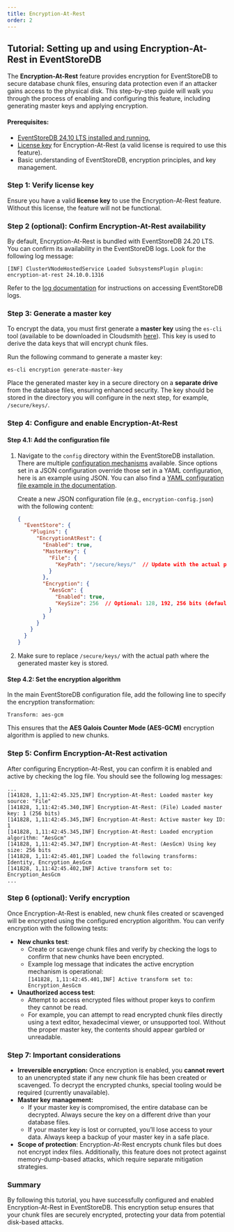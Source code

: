 ```yaml
---
title: Encryption-At-Rest
order: 2
---
```


## Tutorial: Setting up and using Encryption-At-Rest in EventStoreDB

The **Encryption-At-Rest** feature provides encryption for EventStoreDB to secure database chunk files, ensuring data protection even if an attacker gains access to the physical disk. This step-by-step guide will walk you through the process of enabling and configuring this feature, including generating master keys and applying encryption.

#### Prerequisites:

* [EventStoreDB 24.10 LTS installed and running.](/server/v24.10/quick-start/installation.html)  
* [License key](/server/v24.10/quick-start/installation.html#license-keys) for Encryption-At-Rest (a valid license is required to use this feature).  
* Basic understanding of EventStoreDB, encryption principles, and key management.

### Step 1: Verify license key

Ensure you have a valid **license key** to use the Encryption-At-Rest feature. Without this license, the feature will not be functional.

### Step 2 (optional): Confirm Encryption-At-Rest availability

By default, Encryption-At-Rest is bundled with EventStoreDB 24.20 LTS. You can confirm its availability in the EventStoreDB logs. Look for the following log message:

```text:no-line-numbers
[INF] ClusterVNodeHostedService Loaded SubsystemsPlugin plugin: encryption-at-rest 24.10.0.1316
```

Refer to the [log documentation](/server/v24.10/diagnostics/logs.html) for instructions on accessing EventStoreDB logs.

### Step 3: Generate a master key

To encrypt the data, you must first generate a **master key** using the `es-cli` tool (available to be downloaded in Cloudsmith [here](https://cloudsmith.io/~eventstore/repos/eventstore/packages/?q=es-cli)). This key is used to derive the data keys that will encrypt chunk files.

Run the following command to generate a master key:  

```bash:no-line-numbers
es-cli encryption generate-master-key
```

Place the generated master key in a secure directory on a **separate drive** from the database files, ensuring enhanced security. The key should be stored in the directory you will configure in the next step, for example, `/secure/keys/`.

### Step 4: Configure and enable Encryption-At-Rest

#### Step 4.1: Add the configuration file

1. Navigate to the `config` directory within the EventStoreDB installation.  
   There are multiple [configuration mechanisms](/server/v24.10/configuration/) available. Since options set in a JSON configuration override those set in a YAML configuration, here is an example using JSON. You can also find a [YAML configuration file example in the documentation](https://developers.eventstore.com/server/v24.10/security/#configuration).   
     
   Create a new JSON configuration file (e.g., `encryption-config.json`) with the following content:   
   ```json
   {
     "EventStore": {  
       "Plugins": {  
         "EncryptionAtRest": {  
           "Enabled": true,  
           "MasterKey": { 
             "File": {  
               "KeyPath": "/secure/keys/"  // Update with the actual path to your keys  
             }  
           },  
           "Encryption": {  
             "AesGcm": {  
               "Enabled": true,  
               "KeySize": 256  // Optional: 128, 192, 256 bits (default is 256)  
             }  
           }  
         }  
       } 
     }  
   }  
   ```
2. Make sure to replace `/secure/keys/` with the actual path where the generated master key is stored.

#### Step 4.2: Set the encryption algorithm

In the main EventStoreDB configuration file, add the following line to specify the encryption transformation:

```bash:no-line-numbers
Transform: aes-gcm
```

This ensures that the **AES Galois Counter Mode (AES-GCM)** encryption algorithm is applied to new chunks.

### Step 5: Confirm Encryption-At-Rest activation

After configuring Encryption-At-Rest, you can confirm it is enabled and active by checking the log file. You should see the following log messages: 

```text:no-line-numbers
...
[141828, 1,11:42:45.325,INF] Encryption-At-Rest: Loaded master key source: "File"
[141828, 1,11:42:45.340,INF] Encryption-At-Rest: (File) Loaded master key: 1 (256 bits)
[141828, 1,11:42:45.345,INF] Encryption-At-Rest: Active master key ID: 1
[141828, 1,11:42:45.345,INF] Encryption-At-Rest: Loaded encryption algorithm: "AesGcm"
[141828, 1,11:42:45.347,INF] Encryption-At-Rest: (AesGcm) Using key size: 256 bits
[141828, 1,11:42:45.401,INF] Loaded the following transforms: Identity, Encryption_AesGcm
[141828, 1,11:42:45.402,INF] Active transform set to: Encryption_AesGcm
...
```

### Step 6 (optional): Verify encryption

Once Encryption-At-Rest is enabled, new chunk files created or scavenged will be encrypted using the configured encryption algorithm. You can verify encryption with the following tests:

* **New chunks test**:  
  * Create or scavenge chunk files and verify by checking the logs to confirm that new chunks have been encrypted.   
  * Example log message that indicates the active encryption mechanism is operational:  
    `[141828, 1,11:42:45.401,INF] Active transform set to: Encryption_AesGcm`  
* **Unauthorized access test**:  
  * Attempt to access encrypted files without proper keys to confirm they cannot be read.  
  * For example, you can attempt to read encrypted chunk files directly using a text editor, hexadecimal viewer, or unsupported tool. Without the proper master key, the contents should appear garbled or unreadable.

### Step 7: Important considerations

* **Irreversible encryption:** Once encryption is enabled, you **cannot revert** to an unencrypted state if any new chunk file has been created or scavenged. To decrypt the encrypted chunks, special tooling would be required (currently unavailable).
* **Master key management:**  
  * If your master key is compromised, the entire database can be decrypted. Always secure the key on a different drive than your database files.  
  * If your master key is lost or corrupted, you’ll lose access to your data. Always keep a backup of your master key in a safe place.  
* **Scope of protection**: Encryption-At-Rest encrypts chunk files but does not encrypt index files. Additionally, this feature does not protect against memory-dump-based attacks, which require separate mitigation strategies.

### Summary

By following this tutorial, you have successfully configured and enabled Encryption-At-Rest in EventStoreDB. This encryption setup ensures that your chunk files are securely encrypted, protecting your data from potential disk-based attacks.
